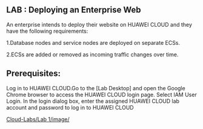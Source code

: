 ## LAB : Deploying an Enterprise Web
An enterprise intends to deploy their website on HUAWEI CLOUD and they have the 
following requirements:

1.Database nodes and service nodes are deployed on separate ECSs.

2.ECSs are added or removed as incoming traffic changes over time.

## Prerequisites:
Log in to HUAWEI CLOUD.Go to the [Lab Desktop] and open the Google 
Chrome browser to access the HUAWEI CLOUD login page. 
Select IAM User Login. 
In the 
login dialog box, enter the assigned HUAWEI CLOUD lab account and password to log in to 
HUAWEI CLOUD


[Cloud-Labs/Lab 1/image/](Huaweilogin.PNG)
